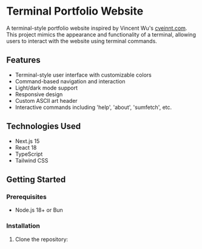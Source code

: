 # Terminal Portfolio Website

A terminal-style portfolio website inspired by Vincent Wu's [cveinnt.com](https://cveinnt.com). This project mimics the appearance and functionality of a terminal, allowing users to interact with the website using terminal commands.

## Features

- Terminal-style user interface with customizable colors
- Command-based navigation and interaction
- Light/dark mode support
- Responsive design
- Custom ASCII art header
- Interactive commands including 'help', 'about', 'sumfetch', etc.

## Technologies Used

- Next.js 15
- React 18
- TypeScript
- Tailwind CSS

## Getting Started

### Prerequisites

- Node.js 18+ or Bun

### Installation

1. Clone the repository:
